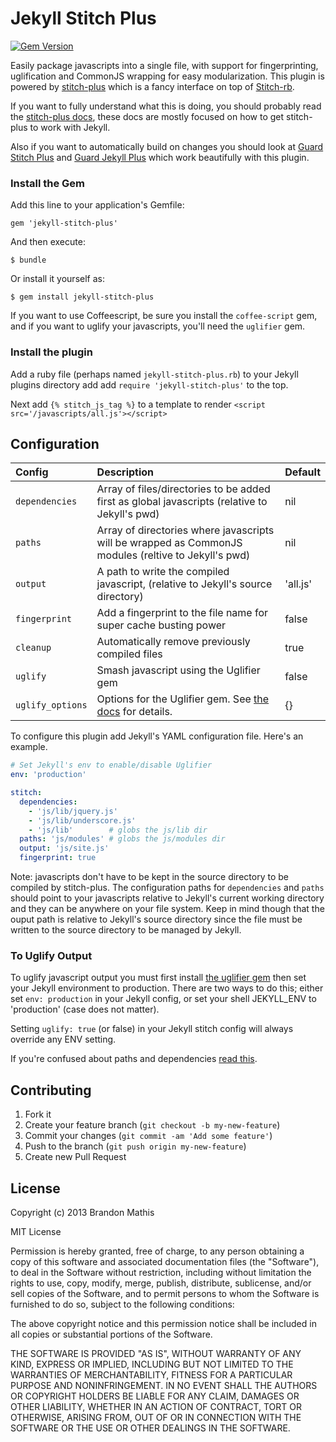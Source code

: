 # Jekyll Stitch Plus

[![Gem Version](https://badge.fury.io/rb/jekyll-stitch-plus.png)](http://badge.fury.io/rb/jekyll-stitch-plus)

Easily package javascripts into a single file, with support for fingerprinting, uglification and CommonJS wrapping for easy modularization. This plugin is powered by
[stitch-plus](https://github.com/imathis/stitch-plus) which is a fancy interface on top of [Stitch-rb](https://github.com/maccman/stitch-rb).

If you want to fully understand what this is doing, you should probably read the [stitch-plus docs](https://github.com/imathis/stitch-plus), these docs are mostly focused on how to get stitch-plus to work with Jekyll.

Also if you want to automatically build on changes you should look at [Guard Stitch Plus](https://github.com/imathis/guard-stitch-plus) and [Guard Jekyll Plus](https://github.com/imathis/guard-jekyll-plus) which work beautifully with this plugin.

### Install the Gem
Add this line to your application's Gemfile:

    gem 'jekyll-stitch-plus'

And then execute:

    $ bundle

Or install it yourself as:

    $ gem install jekyll-stitch-plus

If you want to use Coffeescript, be sure you install the `coffee-script` gem, and if you want to uglify your javascripts, you'll need the `uglifier` gem.

### Install the plugin

Add a ruby file (perhaps named `jekyll-stitch-plus.rb`) to your Jekyll plugins directory add add `require 'jekyll-stitch-plus'` to the top.

Next add `{% stitch_js_tag %}` to a template to render `<script src='/javascripts/all.js'></script>`

## Configuration

| Config           | Description                                                                                          | Default     |
|:-----------------|:-----------------------------------------------------------------------------------------------------|:------------|
| `dependencies`   | Array of files/directories to be added first as global javascripts (relative to Jekyll's pwd)        | nil         |
| `paths`          | Array of directories where javascripts will be wrapped as CommonJS modules (reltive to Jekyll's pwd) | nil         |
| `output`         | A path to write the compiled javascript, (relative to Jekyll's source directory)                     | 'all.js'    |
| `fingerprint`    | Add a fingerprint to the file name for super cache busting power                                     | false       |
| `cleanup`        | Automatically remove previously compiled files                                                       | true        |
| `uglify`         | Smash javascript using the Uglifier gem                                                              | false       |
| `uglify_options` | Options for the Uglifier gem. See [the docs](https://github.com/lautis/uglifier#usage) for details.  | {}          |

To configure this plugin add Jekyll's YAML configuration file. Here's an example.

```yaml
# Set Jekyll's env to enable/disable Uglifier
env: 'production'

stitch:
  dependencies: 
    - 'js/lib/jquery.js'
    - 'js/lib/underscore.js'
    - 'js/lib'        # globs the js/lib dir
  paths: 'js/modules' # globs the js/modules dir
  output: 'js/site.js'
  fingerprint: true
```

Note: javascripts don't have to be kept in the source directory to be compiled by stitch-plus. The configuration paths for `dependencies` and `paths` should point to your javascripts relative to Jekyll's current working directory and they can be anywhere on your file system. Keep in mind though that the ouput path is relative to Jekyll's source directory since the file must be written to the source directory to be managed by Jekyll.

### To Uglify Output

To uglify javascript output you must first install [the uglifier gem](https://github.com/lautis/uglifier) then set your Jekyll environment to production. There are two ways to do this;
either set `env: production` in your Jekyll config, or set your shell JEKYLL_ENV to 'production' (case does not matter).

Setting `uglify: true` (or false) in your Jekyll stitch config will always override any ENV setting. 

If you're confused about paths and dependencies [read this](https://github.com/imathis/stitch-plus#regarding-dependencies).

## Contributing

1. Fork it
2. Create your feature branch (`git checkout -b my-new-feature`)
3. Commit your changes (`git commit -am 'Add some feature'`)
4. Push to the branch (`git push origin my-new-feature`)
5. Create new Pull Request

## License

Copyright (c) 2013 Brandon Mathis

MIT License

Permission is hereby granted, free of charge, to any person obtaining
a copy of this software and associated documentation files (the
"Software"), to deal in the Software without restriction, including
without limitation the rights to use, copy, modify, merge, publish,
distribute, sublicense, and/or sell copies of the Software, and to
permit persons to whom the Software is furnished to do so, subject to
the following conditions:

The above copyright notice and this permission notice shall be
included in all copies or substantial portions of the Software.

THE SOFTWARE IS PROVIDED "AS IS", WITHOUT WARRANTY OF ANY KIND,
EXPRESS OR IMPLIED, INCLUDING BUT NOT LIMITED TO THE WARRANTIES OF
MERCHANTABILITY, FITNESS FOR A PARTICULAR PURPOSE AND
NONINFRINGEMENT. IN NO EVENT SHALL THE AUTHORS OR COPYRIGHT HOLDERS BE
LIABLE FOR ANY CLAIM, DAMAGES OR OTHER LIABILITY, WHETHER IN AN ACTION
OF CONTRACT, TORT OR OTHERWISE, ARISING FROM, OUT OF OR IN CONNECTION
WITH THE SOFTWARE OR THE USE OR OTHER DEALINGS IN THE SOFTWARE.

